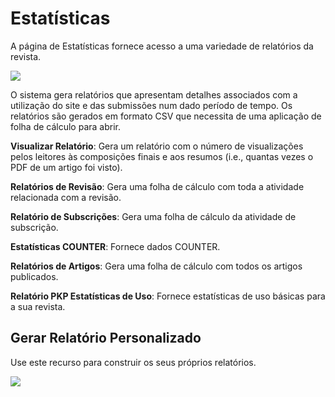 # Estatísticas

A página de Estatísticas fornece acesso a uma variedade de relatórios da revista.

![](/assets/learning-ojs3.1-jm-users-tools-stats.PNG)

O sistema gera relatórios que apresentam detalhes associados com a utilização do site e das submissões num dado período de tempo. Os relatórios são gerados em formato CSV que necessita de uma aplicação de folha de cálculo para abrir.

**Visualizar Relatório**: Gera um relatório com o número de visualizações pelos leitores às composições finais e aos resumos \(i.e., quantas vezes o PDF de um artigo foi visto\).

**Relatórios de Revisão**: Gera uma folha de cálculo com toda a atividade relacionada com a revisão.

**Relatório de Subscrições**: Gera uma folha de cálculo da atividade de subscrição.

**Estatísticas COUNTER**: Fornece dados COUNTER.

**Relatórios de Artigos**: Gera uma folha de cálculo com todos os artigos publicados.

**Relatório PKP Estatísticas de Uso**: Fornece estatísticas de uso básicas para a sua revista.

## Gerar Relatório Personalizado

Use este recurso para construir os seus próprios relatórios.

![](/assets/learning-ojs3.1-jm-users-tools-stats-custom.PNG)

